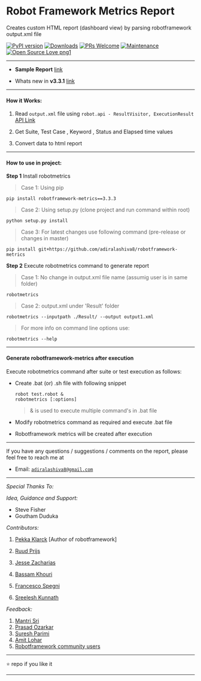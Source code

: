 # Robot Framework Metrics Report

Creates custom HTML report (dashboard view) by parsing robotframework output.xml file

[![PyPI version](https://badge.fury.io/py/robotframework-metrics.svg)](https://badge.fury.io/py/robotframework-metrics)
[![Downloads](https://pepy.tech/badge/robotframework-metrics)](https://pepy.tech/project/robotframework-metrics)
[![PRs Welcome](https://img.shields.io/badge/PRs-welcome-brightgreen.svg?style=flat-square)](http://makeapullrequest.com)
[![Maintenance](https://img.shields.io/badge/Maintained%3F-yes-green.svg)](https://GitHub.com/Naereen/StrapDown.js/graphs/commit-activity)
[![Open Source Love png1](https://badges.frapsoft.com/os/v1/open-source.png?v=103)](https://github.com/ellerbrock/open-source-badges/)

---
 - __Sample Report__ [link](https://robotmetrics.netlify.com/)

 - Whats new in __v3.3.1__ [link](https://github.com/adiralashiva8/robotframework-metrics/releases/tag/v3.3.1)

---

#### How it Works:

1. Read `output.xml` file using `robot.api - ResultVisitor, ExecutionResult` [API Link](https://robot-framework.readthedocs.io/en/stable/autodoc/robot.result.html)

2. Get Suite, Test Case , Keyword , Status and Elapsed time values

3. Convert data to html report

---

#### How to use in project:

__Step 1__ Install robotmetrics 

   > Case 1: Using pip
   ```
   pip install robotframework-metrics==3.3.3
   ```
   > Case 2: Using setup.py (clone project and run command within root)
   ```
   python setup.py install
   ```
   > Case 3: For latest changes use following command (pre-release or changes in master)
   ```
   pip install git+https://github.com/adiralashiva8/robotframework-metrics
   ```

__Step 2__ Execute robotmetrics command to generate report

   > Case 1: No change in output.xml file name (assumig user is in same folder)
   ```
   robotmetrics
   ```
   > Case 2: output.xml under 'Result' folder
   ```
   robotmetrics --inputpath ./Result/ --output output1.xml
   ```

   > For more info on command line options use:

   ```
   robotmetrics --help
   ```

---

#### Generate robotframework-metrics after execution

Execute robotmetrics command after suite or test execution as follows:

 - Create .bat (or) .sh file with following snippet

    ```
    robot test.robot &
    robotmetrics [:options]
    ```

    > & is used to execute multiple command's in .bat file

  - Modify robotmetrics command as required and execute .bat file

  - Robotframework metrics will be created after execution

---

If you have any questions / suggestions / comments on the report, please feel free to reach me at

 - Email: <a href="mailto:adiralashiva8@gmail.com?Subject=Robotframework%20Metrics" target="_blank">`adiralashiva8@gmail.com`</a> 

---

*Special Thanks To:*

*Idea, Guidance and Support:*

 - Steve Fisher
 - Goutham Duduka


*Contributors:*

1. [Pekka Klarck](https://www.linkedin.com/in/pekkaklarck/) [Author of robotframework]

2. [Ruud Prijs](https://www.linkedin.com/in/ruudprijs/)


3. [Jesse Zacharias](https://www.linkedin.com/in/jesse-zacharias-7926ba50/)

4. [Bassam Khouri](https://www.linkedin.com/in/bassamkhouri/)

5. [Francesco Spegni](https://www.linkedin.com/in/francesco-spegni-34b39b61/)

6. [Sreelesh Kunnath](https://www.linkedin.com/in/kunnathsree/)


*Feedback:*

1. [Mantri Sri](https://www.linkedin.com/in/mantri-sri-4a0196133/)
2. [Prasad Ozarkar](https://www.linkedin.com/in/prasad-ozarkar-b4a61017/)
3. [Suresh Parimi](https://www.linkedin.com/in/sparimi/)
4. [Amit Lohar](https://github.com/amitlohar)
5. [Robotframework community users](https://groups.google.com/forum/#!forum/robotframework-users)

---

:star: repo if you like it

---